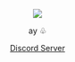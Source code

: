 <p align="center">  
<img src="https://media.discordapp.net/attachments/813341662545313832/813343404507267092/pokemon_pixel.gif">
</p>
<p align="center">
    ay ♧
<p align="center">  
</p>
    <p align="center">
</p>
<p align="center">
<p align="center">
    <a href="https://discord.gg/uS7nhcV7UC">Discord Server</a>
